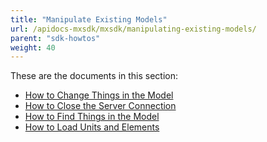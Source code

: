```yaml
---
title: "Manipulate Existing Models"
url: /apidocs-mxsdk/mxsdk/manipulating-existing-models/
parent: "sdk-howtos"
weight: 40
---
```


These are the documents in this section:

* [How to Change Things in the Model](/apidocs-mxsdk/mxsdk/changing-things-in-the-model/)
* [How to Close the Server Connection](/apidocs-mxsdk/mxsdk/closing-the-server-connection/)
* [How to Find Things in the Model](/apidocs-mxsdk/mxsdk/finding-things-in-the-model/)
* [How to Load Units and Elements](/apidocs-mxsdk/mxsdk/loading-units-and-elements/)
